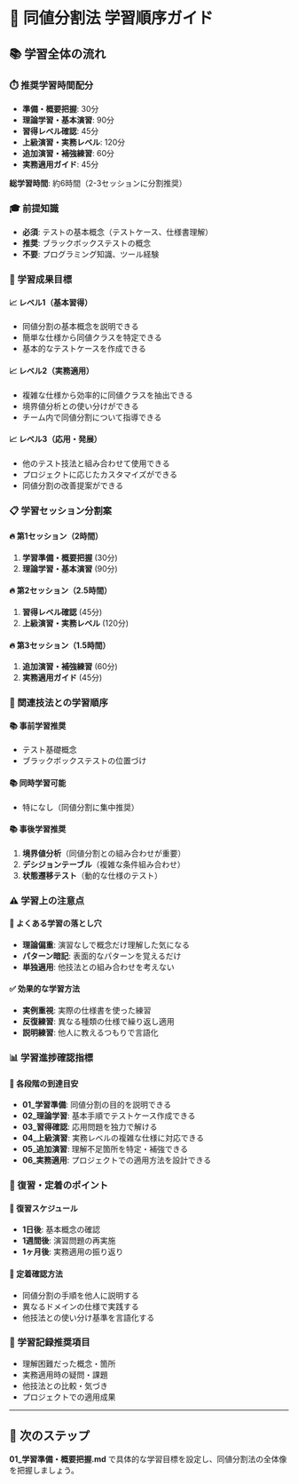 # 🎯 同値分割法 学習順序ガイド

## 📚 学習全体の流れ

### ⏱️ 推奨学習時間配分
- **準備・概要把握**: 30分
- **理論学習・基本演習**: 90分  
- **習得レベル確認**: 45分
- **上級演習・実務レベル**: 120分
- **追加演習・補強練習**: 60分
- **実務適用ガイド**: 45分

**総学習時間**: 約6時間（2-3セッションに分割推奨）

### 🎓 前提知識
- **必須**: テストの基本概念（テストケース、仕様書理解）
- **推奨**: ブラックボックステストの概念
- **不要**: プログラミング知識、ツール経験

### 🎯 学習成果目標

#### 📈 レベル1（基本習得）
- 同値分割の基本概念を説明できる
- 簡単な仕様から同値クラスを特定できる
- 基本的なテストケースを作成できる

#### 📈 レベル2（実務適用）
- 複雑な仕様から効率的に同値クラスを抽出できる
- 境界値分析との使い分けができる
- チーム内で同値分割について指導できる

#### 📈 レベル3（応用・発展）
- 他のテスト技法と組み合わせて使用できる
- プロジェクトに応じたカスタマイズができる
- 同値分割の改善提案ができる

### 📋 学習セッション分割案

#### 🔥 第1セッション（2時間）
1. **学習準備・概要把握** (30分)
2. **理論学習・基本演習** (90分)

#### 🔥 第2セッション（2.5時間）  
1. **習得レベル確認** (45分)
2. **上級演習・実務レベル** (120分)

#### 🔥 第3セッション（1.5時間）
1. **追加演習・補強練習** (60分)  
2. **実務適用ガイド** (45分)

### 🔗 関連技法との学習順序

#### 📚 事前学習推奨
- テスト基礎概念
- ブラックボックステストの位置づけ

#### 📚 同時学習可能
- 特になし（同値分割に集中推奨）

#### 📚 事後学習推奨
1. **境界値分析**（同値分割との組み合わせが重要）
2. **デシジョンテーブル**（複雑な条件組み合わせ）
3. **状態遷移テスト**（動的な仕様のテスト）

### ⚠️ 学習上の注意点

#### 🚫 よくある学習の落とし穴
- **理論偏重**: 演習なしで概念だけ理解した気になる
- **パターン暗記**: 表面的なパターンを覚えるだけ
- **単独適用**: 他技法との組み合わせを考えない

#### ✅ 効果的な学習方法
- **実例重視**: 実際の仕様書を使った練習
- **反復練習**: 異なる種類の仕様で繰り返し適用
- **説明練習**: 他人に教えるつもりで言語化

### 📊 学習進捗確認指標

#### 🎯 各段階の到達目安
- **01_学習準備**: 同値分割の目的を説明できる
- **02_理論学習**: 基本手順でテストケース作成できる
- **03_習得確認**: 応用問題を独力で解ける
- **04_上級演習**: 実務レベルの複雑な仕様に対応できる
- **05_追加演習**: 理解不足箇所を特定・補強できる
- **06_実務適用**: プロジェクトでの適用方法を設計できる

### 🔄 復習・定着のポイント

#### 📅 復習スケジュール
- **1日後**: 基本概念の確認
- **1週間後**: 演習問題の再実施  
- **1ヶ月後**: 実務適用の振り返り

#### 🎯 定着確認方法
- 同値分割の手順を他人に説明する
- 異なるドメインの仕様で実践する
- 他技法との使い分け基準を言語化する

### 📝 学習記録推奨項目
- 理解困難だった概念・箇所
- 実務適用時の疑問・課題
- 他技法との比較・気づき
- プロジェクトでの適用成果

---

## 🚀 次のステップ
**01_学習準備・概要把握.md** で具体的な学習目標を設定し、同値分割法の全体像を把握しましょう。